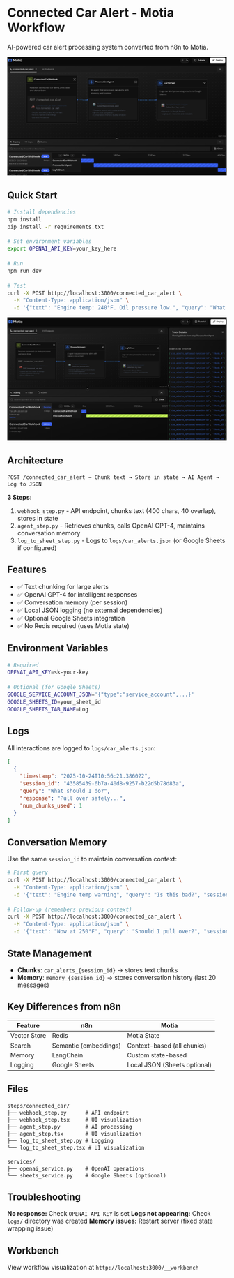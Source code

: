 # Connected Car Alert - Motia Workflow

AI-powered car alert processing system converted from n8n to Motia.

![Connected Car Alert Workflow](./docs/img/workbench.png)

## Quick Start

```bash
# Install dependencies
npm install
pip install -r requirements.txt

# Set environment variables
export OPENAI_API_KEY=your_key_here

# Run
npm run dev

# Test
curl -X POST http://localhost:3000/connected_car_alert \
  -H "Content-Type: application/json" \
  -d '{"text": "Engine temp: 240°F. Oil pressure low.", "query": "What should I do?"}'
```

![Connected Car Alert Traces](./docs/img/traces.png)

## Architecture

```
POST /connected_car_alert → Chunk text → Store in state → AI Agent → Log to JSON
```

**3 Steps:**
1. `webhook_step.py` - API endpoint, chunks text (400 chars, 40 overlap), stores in state
2. `agent_step.py` - Retrieves chunks, calls OpenAI GPT-4, maintains conversation memory
3. `log_to_sheet_step.py` - Logs to `logs/car_alerts.json` (or Google Sheets if configured)

## Features

- ✅ Text chunking for large alerts
- ✅ OpenAI GPT-4 for intelligent responses
- ✅ Conversation memory (per session)
- ✅ Local JSON logging (no external dependencies)
- ✅ Optional Google Sheets integration
- ✅ No Redis required (uses Motia state)

## Environment Variables

```bash
# Required
OPENAI_API_KEY=sk-your-key

# Optional (for Google Sheets)
GOOGLE_SERVICE_ACCOUNT_JSON='{"type":"service_account",...}'
GOOGLE_SHEETS_ID=your_sheet_id
GOOGLE_SHEETS_TAB_NAME=Log
```

## Logs

All interactions are logged to `logs/car_alerts.json`:

```json
[
  {
    "timestamp": "2025-10-24T10:56:21.386022",
    "session_id": "43585439-6b7a-40d8-9257-b22d5b78d83a",
    "query": "What should I do?",
    "response": "Pull over safely...",
    "num_chunks_used": 1
  }
]
```

## Conversation Memory

Use the same `session_id` to maintain conversation context:

```bash
# First query
curl -X POST http://localhost:3000/connected_car_alert \
  -H "Content-Type: application/json" \
  -d '{"text": "Engine temp warning", "query": "Is this bad?", "session_id": "my-session"}'

# Follow-up (remembers previous context)
curl -X POST http://localhost:3000/connected_car_alert \
  -H "Content-Type: application/json" \
  -d '{"text": "Now at 250°F", "query": "Should I pull over?", "session_id": "my-session"}'
```

## State Management

- **Chunks**: `car_alerts_{session_id}` → stores text chunks
- **Memory**: `memory_{session_id}` → stores conversation history (last 20 messages)

## Key Differences from n8n

| Feature | n8n | Motia |
|---------|-----|-------|
| Vector Store | Redis | Motia State |
| Search | Semantic (embeddings) | Context-based (all chunks) |
| Memory | LangChain | Custom state-based |
| Logging | Google Sheets | Local JSON (Sheets optional) |

## Files

```
steps/connected_car/
├── webhook_step.py      # API endpoint
├── webhook_step.tsx     # UI visualization
├── agent_step.py        # AI processing
├── agent_step.tsx       # UI visualization
├── log_to_sheet_step.py # Logging
└── log_to_sheet_step.tsx # UI visualization

services/
├── openai_service.py    # OpenAI operations
└── sheets_service.py    # Google Sheets (optional)
```

## Troubleshooting

**No response:** Check `OPENAI_API_KEY` is set
**Logs not appearing:** Check `logs/` directory was created
**Memory issues:** Restart server (fixed state wrapping issue)

## Workbench

View workflow visualization at `http://localhost:3000/__workbench`
